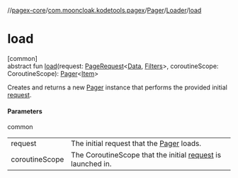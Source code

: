 //[pagex-core](../../../../index.md)/[com.mooncloak.kodetools.pagex](../../index.md)/[Pager](../index.md)/[Loader](index.md)/[load](load.md)

# load

[common]\
abstract fun [load](load.md)(request: [PageRequest](../../-page-request/index.md)&lt;[Data](index.md), [Filters](index.md)&gt;, coroutineScope: CoroutineScope): [Pager](../index.md)&lt;[Item](index.md)&gt;

Creates and returns a new [Pager](../index.md) instance that performs the provided initial [request](load.md).

#### Parameters

common

| | |
|---|---|
| request | The initial request that the [Pager](../index.md) loads. |
| coroutineScope | The CoroutineScope that the initial [request](load.md) is launched in. |
